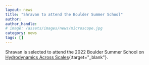 ```yaml
---
layout: news
title: "Shravan to attend the Boulder Summer School"
author: 
author_handle: 
# image: /assets/images/news/microscope.jpg
category: news
tags: []
---
```

Shravan is selected to attend the 2022 Boulder Summer School on [Hydrodynamics Across Scales](https://boulderschool.yale.edu/2022/boulder-school-2022){:target="_blank"}.